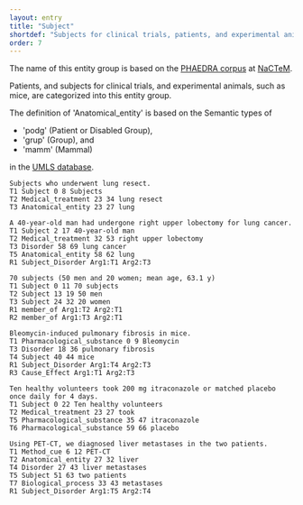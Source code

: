 ```yaml
---
layout: entry
title: "Subject"
shortdef: "Subjects for clinical trials, patients, and experimental animals (PHAEDRA)"
order: 7
---
```


The name of this entity group is based on the <a href="http://www.nactem.ac.uk/PHAEDRA/">PHAEDRA corpus</a> at <a href="http://www.nactem.ac.uk/">NaCTeM</a>.

<!--
-->

Patients, and subjects for clinical trials, and experimental animals, such as mice, are categorized into this entity group.

The definition of 'Anatomical_entity' is based on the Semantic types of 
- 'podg' (Patient or Disabled Group),
- 'grup' (Group), and 
- 'mamm' (Mammal)

in the <a href="https://www.nlm.nih.gov/research/umls/">UMLS database</a>.

~~~ ann
Subjects who underwent lung resect.
T1 Subject 0 8 Subjects
T2 Medical_treatment 23 34 lung resect
T3 Anatomical_entity 23 27 lung
~~~
~~~ ann
A 40-year-old man had undergone right upper lobectomy for lung cancer.
T1 Subject 2 17 40-year-old man
T2 Medical_treatment 32 53 right upper lobectomy
T3 Disorder 58 69 lung cancer
T5 Anatomical_entity 58 62 lung
R1 Subject_Disorder Arg1:T1 Arg2:T3
~~~
~~~ ann
70 subjects (50 men and 20 women; mean age, 63.1 y)
T1 Subject 0 11 70 subjects
T2 Subject 13 19 50 men
T3 Subject 24 32 20 women
R1 member_of Arg1:T2 Arg2:T1
R2 member_of Arg1:T3 Arg2:T1
~~~
~~~ ann
Bleomycin-induced pulmonary fibrosis in mice.
T1 Pharmacological_substance 0 9 Bleomycin
T3 Disorder 18 36 pulmonary fibrosis
T4 Subject 40 44 mice
R1 Subject_Disorder Arg1:T4 Arg2:T3
R3 Cause_Effect Arg1:T1 Arg2:T3
~~~

~~~ ann
Ten healthy volunteers took 200 mg itraconazole or matched placebo once daily for 4 days.
T1 Subject 0 22 Ten healthy volunteers
T2 Medical_treatment 23 27 took
T5 Pharmacological_substance 35 47 itraconazole
T6 Pharmacological_substance 59 66 placebo
~~~

~~~ ann
Using PET-CT, we diagnosed liver metastases in the two patients.
T1 Method_cue 6 12 PET-CT
T2 Anatomical_entity 27 32 liver
T4 Disorder 27 43 liver metastases
T5 Subject 51 63 two patients
T7 Biological_process 33 43 metastases
R1 Subject_Disorder Arg1:T5 Arg2:T4
~~~


<!-- details -->
